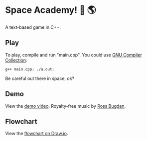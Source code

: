 # Space Academy! 🚀 🌎 

A text-based game in C++.

## Play

To play, compile and run "main.cpp". You could use [GNU Compiler Collection](https://gcc.gnu.org/):

```
g++ main.cpp; ./a.out; 
```

Be careful out there in space, ok?

## Demo

View the [demo video](https://drive.google.com/open?id=14a0Q4Lz7nAuMY27FlozwQ1inxpx7xwrf). Royalty-free music by [Ross Bugden](https://www.youtube.com/channel/UCQKGLOK2FqmVgVwYferltKQ).

## Flowchart 

View the [flowchart on Draw.io](https://drive.google.com/file/d/1Wr5NatI6T6I1RdAbBxyoFlr4RiF80RLf/view?usp=sharing).
